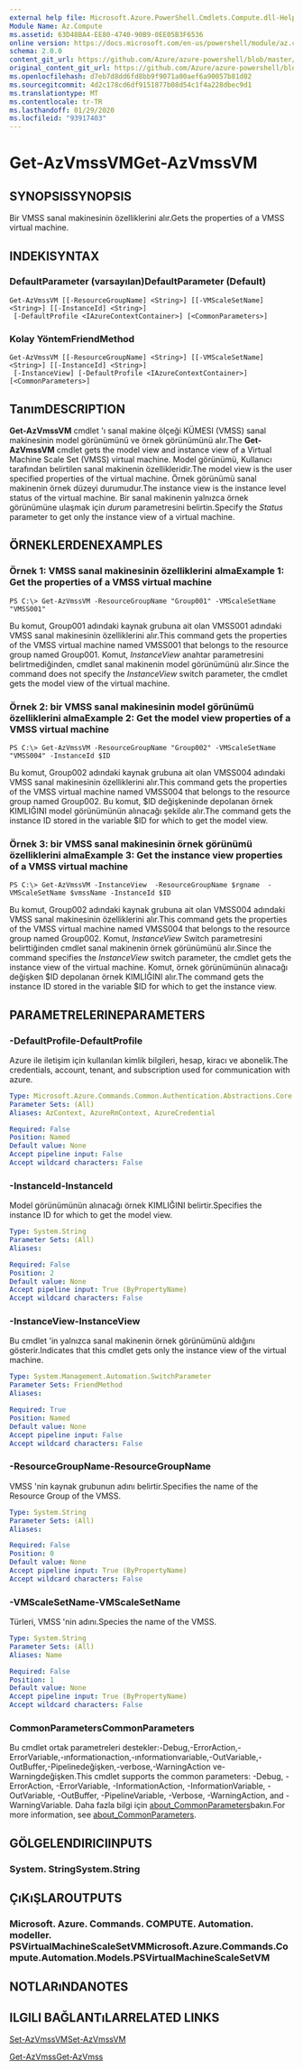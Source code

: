 ```yaml
---
external help file: Microsoft.Azure.PowerShell.Cmdlets.Compute.dll-Help.xml
Module Name: Az.Compute
ms.assetid: 63D48BA4-EE80-4740-90B9-0EE05B3F6536
online version: https://docs.microsoft.com/en-us/powershell/module/az.compute/get-azvmssvm
schema: 2.0.0
content_git_url: https://github.com/Azure/azure-powershell/blob/master/src/Compute/Compute/help/Get-AzVmssVM.md
original_content_git_url: https://github.com/Azure/azure-powershell/blob/master/src/Compute/Compute/help/Get-AzVmssVM.md
ms.openlocfilehash: d7eb7d8dd6fd8bb9f9071a00aef6a90057b81d02
ms.sourcegitcommit: 4d2c178cd6df9151877b08d54c1f4a228dbec9d1
ms.translationtype: MT
ms.contentlocale: tr-TR
ms.lasthandoff: 01/29/2020
ms.locfileid: "93917403"
---
```

# <span data-ttu-id="bd609-101">Get-AzVmssVM</span><span class="sxs-lookup"><span data-stu-id="bd609-101">Get-AzVmssVM</span></span>

## <span data-ttu-id="bd609-102">SYNOPSIS</span><span class="sxs-lookup"><span data-stu-id="bd609-102">SYNOPSIS</span></span>
<span data-ttu-id="bd609-103">Bir VMSS sanal makinesinin özelliklerini alır.</span><span class="sxs-lookup"><span data-stu-id="bd609-103">Gets the properties of a VMSS virtual machine.</span></span>

## <span data-ttu-id="bd609-104">INDEKI</span><span class="sxs-lookup"><span data-stu-id="bd609-104">SYNTAX</span></span>

### <span data-ttu-id="bd609-105">DefaultParameter (varsayılan)</span><span class="sxs-lookup"><span data-stu-id="bd609-105">DefaultParameter (Default)</span></span>
```
Get-AzVmssVM [[-ResourceGroupName] <String>] [[-VMScaleSetName] <String>] [[-InstanceId] <String>]
 [-DefaultProfile <IAzureContextContainer>] [<CommonParameters>]
```

### <span data-ttu-id="bd609-106">Kolay Yöntem</span><span class="sxs-lookup"><span data-stu-id="bd609-106">FriendMethod</span></span>
```
Get-AzVmssVM [[-ResourceGroupName] <String>] [[-VMScaleSetName] <String>] [[-InstanceId] <String>]
 [-InstanceView] [-DefaultProfile <IAzureContextContainer>] [<CommonParameters>]
```

## <span data-ttu-id="bd609-107">Tanım</span><span class="sxs-lookup"><span data-stu-id="bd609-107">DESCRIPTION</span></span>
<span data-ttu-id="bd609-108">**Get-AzVmssVM** cmdlet 'ı sanal makine ölçeği KÜMESI (VMSS) sanal makinesinin model görünümünü ve örnek görünümünü alır.</span><span class="sxs-lookup"><span data-stu-id="bd609-108">The **Get-AzVmssVM** cmdlet gets the model view and instance view of a Virtual Machine Scale Set (VMSS) virtual machine.</span></span>
<span data-ttu-id="bd609-109">Model görünümü, Kullanıcı tarafından belirtilen sanal makinenin özellikleridir.</span><span class="sxs-lookup"><span data-stu-id="bd609-109">The model view is the user specified properties of the virtual machine.</span></span>
<span data-ttu-id="bd609-110">Örnek görünümü sanal makinenin örnek düzeyi durumudur.</span><span class="sxs-lookup"><span data-stu-id="bd609-110">The instance view is the instance level status of the virtual machine.</span></span>
<span data-ttu-id="bd609-111">Bir sanal makinenin yalnızca örnek görünümüne ulaşmak için *durum* parametresini belirtin.</span><span class="sxs-lookup"><span data-stu-id="bd609-111">Specify the *Status* parameter to get only the instance view of a virtual machine.</span></span>

## <span data-ttu-id="bd609-112">ÖRNEKLERDEN</span><span class="sxs-lookup"><span data-stu-id="bd609-112">EXAMPLES</span></span>

### <span data-ttu-id="bd609-113">Örnek 1: VMSS sanal makinesinin özelliklerini alma</span><span class="sxs-lookup"><span data-stu-id="bd609-113">Example 1: Get the properties of a VMSS virtual machine</span></span>
```
PS C:\> Get-AzVmssVM -ResourceGroupName "Group001" -VMScaleSetName "VMSS001"
```

<span data-ttu-id="bd609-114">Bu komut, Group001 adındaki kaynak grubuna ait olan VMSS001 adındaki VMSS sanal makinesinin özelliklerini alır.</span><span class="sxs-lookup"><span data-stu-id="bd609-114">This command gets the properties of the VMSS virtual machine named VMSS001 that belongs to the resource group named Group001.</span></span>
<span data-ttu-id="bd609-115">Komut, *InstanceView* anahtar parametresini belirtmediğinden, cmdlet sanal makinenin model görünümünü alır.</span><span class="sxs-lookup"><span data-stu-id="bd609-115">Since the command does not specify the *InstanceView* switch parameter, the cmdlet gets the model view of the virtual machine.</span></span>

### <span data-ttu-id="bd609-116">Örnek 2: bir VMSS sanal makinesinin model görünümü özelliklerini alma</span><span class="sxs-lookup"><span data-stu-id="bd609-116">Example 2: Get the model view properties of a VMSS virtual machine</span></span>
```
PS C:\> Get-AzVmssVM -ResourceGroupName "Group002" -VMScaleSetName "VMSS004" -InstanceId $ID
```

<span data-ttu-id="bd609-117">Bu komut, Group002 adındaki kaynak grubuna ait olan VMSS004 adındaki VMSS sanal makinesinin özelliklerini alır.</span><span class="sxs-lookup"><span data-stu-id="bd609-117">This command gets the properties of the VMSS virtual machine named VMSS004 that belongs to the resource group named Group002.</span></span>
<span data-ttu-id="bd609-118">Bu komut, $ID değişkeninde depolanan örnek KIMLIĞINI model görünümünün alınacağı şekilde alır.</span><span class="sxs-lookup"><span data-stu-id="bd609-118">The command gets the instance ID stored in the variable $ID for which to get the model view.</span></span>

### <span data-ttu-id="bd609-119">Örnek 3: bir VMSS sanal makinesinin örnek görünümü özelliklerini alma</span><span class="sxs-lookup"><span data-stu-id="bd609-119">Example 3: Get the instance view properties of a VMSS virtual machine</span></span>
```
PS C:\> Get-AzVmssVM -InstanceView  -ResourceGroupName $rgname  -VMScaleSetName $vmssName -InstanceId $ID
```

<span data-ttu-id="bd609-120">Bu komut, Group002 adındaki kaynak grubuna ait olan VMSS004 adındaki VMSS sanal makinesinin özelliklerini alır.</span><span class="sxs-lookup"><span data-stu-id="bd609-120">This command gets the properties of the VMSS virtual machine named VMSS004 that belongs to the resource group named Group002.</span></span>
<span data-ttu-id="bd609-121">Komut, *InstanceView* Switch parametresini belirttiğinden cmdlet sanal makinenin örnek görünümünü alır.</span><span class="sxs-lookup"><span data-stu-id="bd609-121">Since the command specifies the *InstanceView* switch parameter, the cmdlet gets the instance view of the virtual machine.</span></span>
<span data-ttu-id="bd609-122">Komut, örnek görünümünün alınacağı değişken $ID depolanan örnek KIMLIĞINI alır.</span><span class="sxs-lookup"><span data-stu-id="bd609-122">The command gets the instance ID stored in the variable $ID for which to get the instance view.</span></span>

## <span data-ttu-id="bd609-123">PARAMETRELERINE</span><span class="sxs-lookup"><span data-stu-id="bd609-123">PARAMETERS</span></span>

### <span data-ttu-id="bd609-124">-DefaultProfile</span><span class="sxs-lookup"><span data-stu-id="bd609-124">-DefaultProfile</span></span>
<span data-ttu-id="bd609-125">Azure ile iletişim için kullanılan kimlik bilgileri, hesap, kiracı ve abonelik.</span><span class="sxs-lookup"><span data-stu-id="bd609-125">The credentials, account, tenant, and subscription used for communication with azure.</span></span>

```yaml
Type: Microsoft.Azure.Commands.Common.Authentication.Abstractions.Core.IAzureContextContainer
Parameter Sets: (All)
Aliases: AzContext, AzureRmContext, AzureCredential

Required: False
Position: Named
Default value: None
Accept pipeline input: False
Accept wildcard characters: False
```

### <span data-ttu-id="bd609-126">-InstanceId</span><span class="sxs-lookup"><span data-stu-id="bd609-126">-InstanceId</span></span>
<span data-ttu-id="bd609-127">Model görünümünün alınacağı örnek KIMLIĞINI belirtir.</span><span class="sxs-lookup"><span data-stu-id="bd609-127">Specifies the instance ID for which to get the model view.</span></span>

```yaml
Type: System.String
Parameter Sets: (All)
Aliases:

Required: False
Position: 2
Default value: None
Accept pipeline input: True (ByPropertyName)
Accept wildcard characters: False
```

### <span data-ttu-id="bd609-128">-InstanceView</span><span class="sxs-lookup"><span data-stu-id="bd609-128">-InstanceView</span></span>
<span data-ttu-id="bd609-129">Bu cmdlet 'in yalnızca sanal makinenin örnek görünümünü aldığını gösterir.</span><span class="sxs-lookup"><span data-stu-id="bd609-129">Indicates that this cmdlet gets only the instance view of the virtual machine.</span></span>

```yaml
Type: System.Management.Automation.SwitchParameter
Parameter Sets: FriendMethod
Aliases:

Required: True
Position: Named
Default value: None
Accept pipeline input: False
Accept wildcard characters: False
```

### <span data-ttu-id="bd609-130">-ResourceGroupName</span><span class="sxs-lookup"><span data-stu-id="bd609-130">-ResourceGroupName</span></span>
<span data-ttu-id="bd609-131">VMSS 'nin kaynak grubunun adını belirtir.</span><span class="sxs-lookup"><span data-stu-id="bd609-131">Specifies the name of the Resource Group of the VMSS.</span></span>

```yaml
Type: System.String
Parameter Sets: (All)
Aliases:

Required: False
Position: 0
Default value: None
Accept pipeline input: True (ByPropertyName)
Accept wildcard characters: False
```

### <span data-ttu-id="bd609-132">-VMScaleSetName</span><span class="sxs-lookup"><span data-stu-id="bd609-132">-VMScaleSetName</span></span>
<span data-ttu-id="bd609-133">Türleri, VMSS 'nin adını.</span><span class="sxs-lookup"><span data-stu-id="bd609-133">Species the name of the VMSS.</span></span>

```yaml
Type: System.String
Parameter Sets: (All)
Aliases: Name

Required: False
Position: 1
Default value: None
Accept pipeline input: True (ByPropertyName)
Accept wildcard characters: False
```

### <span data-ttu-id="bd609-134">CommonParameters</span><span class="sxs-lookup"><span data-stu-id="bd609-134">CommonParameters</span></span>
<span data-ttu-id="bd609-135">Bu cmdlet ortak parametreleri destekler:-Debug,-ErrorAction,-ErrorVariable,-ınformationaction,-ınformationvariable,-OutVariable,-OutBuffer,-Pipelinedeğişken,-verbose,-WarningAction ve-Warningdeğişken.</span><span class="sxs-lookup"><span data-stu-id="bd609-135">This cmdlet supports the common parameters: -Debug, -ErrorAction, -ErrorVariable, -InformationAction, -InformationVariable, -OutVariable, -OutBuffer, -PipelineVariable, -Verbose, -WarningAction, and -WarningVariable.</span></span> <span data-ttu-id="bd609-136">Daha fazla bilgi için [about_CommonParameters](https://go.microsoft.com/fwlink/?LinkID=113216)bakın.</span><span class="sxs-lookup"><span data-stu-id="bd609-136">For more information, see [about_CommonParameters](https://go.microsoft.com/fwlink/?LinkID=113216).</span></span>

## <span data-ttu-id="bd609-137">GÖLGELENDIRICI</span><span class="sxs-lookup"><span data-stu-id="bd609-137">INPUTS</span></span>

### <span data-ttu-id="bd609-138">System. String</span><span class="sxs-lookup"><span data-stu-id="bd609-138">System.String</span></span>

## <span data-ttu-id="bd609-139">ÇıKıŞLAR</span><span class="sxs-lookup"><span data-stu-id="bd609-139">OUTPUTS</span></span>

### <span data-ttu-id="bd609-140">Microsoft. Azure. Commands. COMPUTE. Automation. modeller. PSVirtualMachineScaleSetVM</span><span class="sxs-lookup"><span data-stu-id="bd609-140">Microsoft.Azure.Commands.Compute.Automation.Models.PSVirtualMachineScaleSetVM</span></span>

## <span data-ttu-id="bd609-141">NOTLARıNDA</span><span class="sxs-lookup"><span data-stu-id="bd609-141">NOTES</span></span>

## <span data-ttu-id="bd609-142">ILGILI BAĞLANTıLAR</span><span class="sxs-lookup"><span data-stu-id="bd609-142">RELATED LINKS</span></span>

[<span data-ttu-id="bd609-143">Set-AzVmssVM</span><span class="sxs-lookup"><span data-stu-id="bd609-143">Set-AzVmssVM</span></span>](./Set-AzVmssVM.md)

[<span data-ttu-id="bd609-144">Get-AzVmss</span><span class="sxs-lookup"><span data-stu-id="bd609-144">Get-AzVmss</span></span>](./Get-AzVmss.md)


